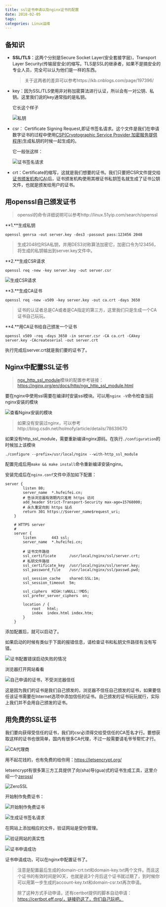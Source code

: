 ```yaml
---
title: ssl证书申请以及nginx证书的配置
date: 2018-02-05
tags:
categories: Linux运维
---
```


## 备知识

* **SSL/TLS**：这两个分别是Secure Socket Layer(安全套接字层)，Transport Layer Security(传输层安全)的缩写。TLS是SSL的继承者，如果不是搞安全的专业人员，完全可以认为他们是一样的东西。

  > 关于这两者的差异可以参考https://kb.cnblogs.com/page/197396/


* key：因为SSL/TLS使用非对称加密算法进行认证，所以会有一对公钥、私钥。这里我们说的key通常指的是私钥。

  它长这个样子

  ![私钥](http://img-blog.csdn.net/20180205155616129?watermark/2/text/aHR0cDovL2Jsb2cuY3Nkbi5uZXQvSG9sbW9meQ==/font/5a6L5L2T/fontsize/400/fill/I0JBQkFCMA==/dissolve/70/gravity/SouthEast)

* csr： Certificate Signing Request,即证书签名请求。这个文件是我们在申请数字证书的过程中使用[CSP(Cryptographic Service Provider,加密服务提供程序)](https://baike.baidu.com/item/CSP/10991199)生成私钥的时候一起生成的。

  它一般张这样：

  ![证书签名请求](http://img-blog.csdn.net/20180205155635667?watermark/2/text/aHR0cDovL2Jsb2cuY3Nkbi5uZXQvSG9sbW9meQ==/font/5a6L5L2T/fontsize/400/fill/I0JBQkFCMA==/dissolve/70/gravity/SouthEast)

* crt：Certificate的缩写，这就是我们想要的证书。我们只要把CSR文件提交给[证书颁发机构(CA)](https://baike.baidu.com/item/CA/20721560)后，证书颁发机构使用其根证书私钥签名就生成了证书公钥文件，也就是颁发给用户的证书。

## 用openssl自己颁发证书

> openssl的命令详细说明可以参考http://linux.51yip.com/search/openssl

**1.**生成私钥

```shell
openssl genrsa -out server.key -des3 -passout pass:123456 2048
```

> 生成2048位RSA私钥，并用DES3对称算法加密它，加密口令为123456，将生成的私钥输出到server.key文件中。

**2.**生成CSR请求

```shell
openssl req -new -key server.key -out server.csr
```

![生成CSR请求](http://img-blog.csdn.net/20180205155708122?watermark/2/text/aHR0cDovL2Jsb2cuY3Nkbi5uZXQvSG9sbW9meQ==/font/5a6L5L2T/fontsize/400/fill/I0JBQkFCMA==/dissolve/70/gravity/SouthEast)

**3.**生成CA证书

```shell
openssl req -new -x509 -key server.key -out ca.crt -days 3650
```

> 证书的认证者总是CA或者是CA指定的第三方，这里我们只是生成一个CA证书自己玩玩。

**4.**用CA证书给自己颁发一个证书

```shell
openssl x509 -req -days 3650 -in server.csr -CA ca.crt -CAkey server.key -CAcreateserial -out server.crt
```

执行完成后server.crt就是我们要的证书了。

## Nginx中配置SSL证书

> [ngx_http_ssl_module](https://nginx.org/en/docs/http/ngx_http_ssl_module.html)模块的配置参考链接：https://nginx.org/en/docs/http/ngx_http_ssl_module.html

要在nginx中使用ssl需要在编译时安装ssl模块。可以用`nginx -V`命令检查当前nginx安装的模块

![查看Nginx安装的模块](http://img-blog.csdn.net/20180205155728971?watermark/2/text/aHR0cDovL2Jsb2cuY3Nkbi5uZXQvSG9sbW9meQ==/font/5a6L5L2T/fontsize/400/fill/I0JBQkFCMA==/dissolve/70/gravity/SouthEast)

> 如果没有安装过nginx，可以参考http://blog.csdn.net/holmofy/article/details/78639670

如果没有http_ssl_module，需要重新编译nginx源码。在执行`./configuration`的时候加上该模块

```shell
./configure --prefix=/usr/local/nginx --with-http_ssl_module
```

配置完成后用`make && make install`命令重新编译安装nginx。

安装完成后在`nginx.conf`文件中添加如下配置：

```nginx
server {
        listen 80;
        server_name  *.hufeifei.cn;
        # 告诉浏览器有效期内只准用 https 访问
        add_header Strict-Transport-Security max-age=15768000;
        # 永久重定向到 https 站点
        return 301 https://$server_name$request_uri;
    }

    # HTTPS server
    #
    server {
        listen       443 ssl;
        server_name  *.hufeifei.cn;

        # 证书文件路径
        ssl_certificate      /usr/local/nginx/ssl/server.crt;
        # 私钥文件路径
        ssl_certificate_key  /usr/local/nginx/ssl/server.key;
        ssl_password_file    /usr/local/nginx/ssl/passwd.pwd;

        ssl_session_cache    shared:SSL:1m;
        ssl_session_timeout  5m;

        ssl_ciphers  HIGH:!aNULL:!MD5;
        ssl_prefer_server_ciphers  on;

        location / {
            root   html;
            index  index.html index.htm;
        }
    }
```

添加配置后，就可以启动了。

如果启动的时候有类似于下面的报错信息，请检查证书和私钥文件路径有没有写错。

![证书配置错误启动失败的情况](http://img-blog.csdn.net/20180205155759510?watermark/2/text/aHR0cDovL2Jsb2cuY3Nkbi5uZXQvSG9sbW9meQ==/font/5a6L5L2T/fontsize/400/fill/I0JBQkFCMA==/dissolve/70/gravity/SouthEast)

浏览器打开网站看看

![自己申请的证书，不受浏览器信任](http://img-blog.csdn.net/20180205155831257?watermark/2/text/aHR0cDovL2Jsb2cuY3Nkbi5uZXQvSG9sbW9meQ==/font/5a6L5L2T/fontsize/400/fill/I0JBQkFCMA==/dissolve/70/gravity/SouthEast)

这是因为我们的证书是我们自己颁发的，浏览器不信任自己颁发的证书，如果要信任该证书需要在Internet选项中添加信任的证书。自己颁发的证书玩玩就行，实际上我们并不会用自己颁发的证书。

## 用免费的SSL证书

我们要向获得受信任的证书，我们的csr必须得交给受信任的CA签名才行。要想获取这样的证书也很简单，国内有很多CA代理，不过一般需要请毛爷爷帮忙才行。

![CA代理商](http://img-blog.csdn.net/20180205155902945?watermark/2/text/aHR0cDovL2Jsb2cuY3Nkbi5uZXQvSG9sbW9meQ==/font/5a6L5L2T/fontsize/400/fill/I0JBQkFCMA==/dissolve/70/gravity/SouthEast)

用不起花钱的，也有免费的给你用：https://letsencrypt.org/

letsencrypt有很多第三方工具提供了向(sha)导(gua)式的证书生成工具，这里介绍一个[zerossl](https://zerossl.com/)

![ZeroSSL](http://img-blog.csdn.net/20180205155925766?watermark/2/text/aHR0cDovL2Jsb2cuY3Nkbi5uZXQvSG9sbW9meQ==/font/5a6L5L2T/fontsize/400/fill/I0JBQkFCMA==/dissolve/70/gravity/SouthEast)

开始制作免费证书：

![开始制作免费证书](http://img-blog.csdn.net/20180205155942312?watermark/2/text/aHR0cDovL2Jsb2cuY3Nkbi5uZXQvSG9sbW9meQ==/font/5a6L5L2T/fontsize/400/fill/I0JBQkFCMA==/dissolve/70/gravity/SouthEast)

![生成证书签名请求](http://img-blog.csdn.net/20180205160000094?watermark/2/text/aHR0cDovL2Jsb2cuY3Nkbi5uZXQvSG9sbW9meQ==/font/5a6L5L2T/fontsize/400/fill/I0JBQkFCMA==/dissolve/70/gravity/SouthEast)

在网站上添加相应的文件，验证网站是受你管理。

![验证网站的真实性](http://img-blog.csdn.net/20180205160024463?watermark/2/text/aHR0cDovL2Jsb2cuY3Nkbi5uZXQvSG9sbW9meQ==/font/5a6L5L2T/fontsize/400/fill/I0JBQkFCMA==/dissolve/70/gravity/SouthEast)

![证书申请成功](http://img-blog.csdn.net/20180205160042124?watermark/2/text/aHR0cDovL2Jsb2cuY3Nkbi5uZXQvSG9sbW9meQ==/font/5a6L5L2T/fontsize/400/fill/I0JBQkFCMA==/dissolve/70/gravity/SouthEast)

证书申请成功，可以在nginx中配置证书了。

> 注意是配置最后生成的domain-crt.txt和domain-key.txt两个文件。而且这个证书的有效时间是90天，也就是说3个月后这个证书就过期了，到时候你可以用第一步生成的account-key.txt和domain-csr.txt再次申请。
>
> 除了这种方式手动申请，还有certbot提供的脚本自动申请：https://certbot.eff.org/，链接扔这了，你们自己玩吧。

